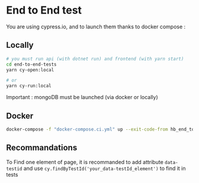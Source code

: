 # End to End test

You are using cypress.io, and to launch them thanks to docker compose :

## Locally

```bash
# you must run api (with dotnet run) and frontend (with yarn start)
cd end-to-end-tests
yarn cy-open:local

# or
yarn cy-run:local
```

Important : mongoDB must be launched (via docker or locally)

## Docker

```bash
docker-compose -f "docker-compose.ci.yml" up --exit-code-from hb_end_to_end_test
```

## Recommandations

To Find one element of page, it is recommanded to add attribute `data-testid` and use `cy.findByTestId('your_data-testId_element')`
to find it in tests